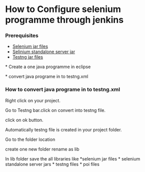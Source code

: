 # How to Configure selenium programme through jenkins
### Prerequisites 
*   [Selenium jar files](http://docs.seleniumhq.org/download/) 
*   [Selinium standalone server jar](http://docs.seleniumhq.org/download/) 
*   [Testng jar files](http://testng.org/doc/download.html) 
<p>* Create a one java programme in eclipse</p>
<p>* convert java programe in to testng.xml</p>

### How to convert java programe in to testng.xml  
  <p>Right click on your project.
  <p>Go to Testng bar.click on convert into testng file.
  <p>click on ok button.
<p>Automatically testng file is created in your project folder.</p>
<p> Go to the folder location
<p>create one new folder rename as lib
<p>In lib folder save the all libraries like
*selenium jar files
* selenium standalone server jars
* testng files
* poi files</p>

